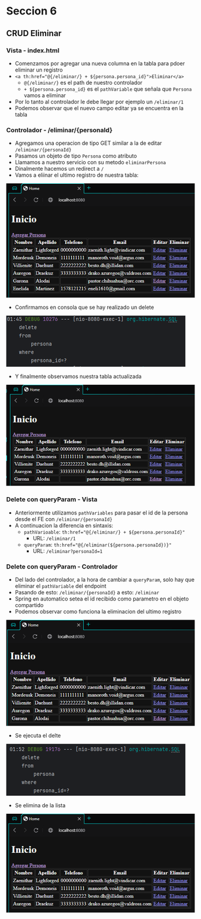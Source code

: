 # Seccion 6
## CRUD Eliminar

### Vista - index.html
- Comenzamos por agregar una nueva columna en la tabla para pdoer eliminar un registro
- `<a th:href="@{/eliminar/} + ${persona.persona_id}">Eliminar</a>`
  - `@{/eliminar/}` es el path de nuestro controlador
  - `+ ${persona.persona_id}` es el `pathVariable` que señala que `Persona` vamos a eliminar
- Por lo tanto al controlador le debe llegar por ejemplo un `/eliminar/1`
- Podemos observar que el nuevo campo editar ya se encuentra en la tabla



### Controlador - /eliminar/{personaId}
- Agregamos una operacion de tipo GET similar a la de editar `/eliminar/{personaId}`
- Pasamos un objeto de tipo `Persona` como atributo
- Llamamos  a nuestro servicio con su metodo `eliminarPersona`
- Dinalmente hacemos un redirect a `/`
- Vamos a eliinar el ultimo registro de nuestra tabla: 

![img.png](img.png)

- Confirmamos en consola que se hay realizado un delete

![img_1.png](img_1.png)

- Y finalmente observamos nuestra tabla actualizada

![img_2.png](img_2.png)

### Delete con queryParam - Vista
- Anteriormente utilizamos `pathVariables` para pasar el id de la persona desde el FE con `/eliminar/{personaId}`
- A continuacion la diferencia en sintaxis:
  - `pathVarioable`: `th:href="@{/eliminar/} + ${persona.personaId}"`
    - URL: `/eliminar/1`
  - `queryParam`: `th:href="@{/eliminar(${persona.personaId})}"`
    - URL: `/eliminar?personaId=1`

### Delete con queryParam - Controlador
- Del lado del controlador, a la hora de cambiar a `queryParam`, solo hay que eliminar el `pathVariable` del endpoint
- Pasando de esto: `/eliminar/{personaId}` a esto: `/eliminar`
- Spring en automatico setea el id recibido como parametro en el objeto compartido
- Podemos observar como funciona la eliminacion del ultimo registro

![img_3.png](img_3.png)

- Se ejecuta el delte 

![img_4.png](img_4.png)

- Se elimina de la lista 

![img_5.png](img_5.png)

